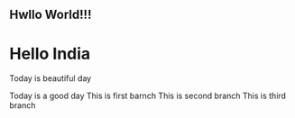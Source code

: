 ## Hwllo World!!!
# Hello India

Today is beautiful day

Today is a good day
This is first barnch
This is second branch
This is third branch
